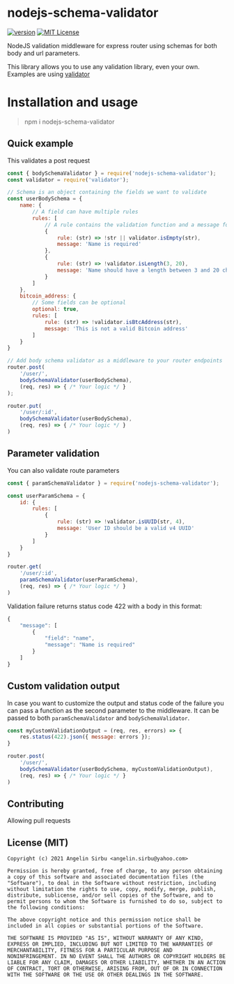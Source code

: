 # nodejs-schema-validator

[![version](https://img.shields.io/npm/v/nodejs-schema-validator.svg?color=green)](http://npm.im/nodejs-schema-validator)
[![MIT License](https://img.shields.io/npm/l/starwars-names.svg)](http://opensource.org/licenses/MIT)

NodeJS validation middleware for express router using schemas for both body and url parameters.

This library allows you to use any validation library, even your own. Examples are using [validator](https://github.com/validatorjs/validator.js)

# Installation and usage
> npm i nodejs-schema-validator

## Quick example
This validates a post request

```js
const { bodySchemaValidator } = require('nodejs-schema-validator');
const validator = require('validator');

// Schema is an object containing the fields we want to validate
const userBodySchema = {
    name: {
        // A field can have multiple rules
        rules: [
            // A rule contains the validation function and a message for failure
            {
                rule: (str) => !str || validator.isEmpty(str),
                message: 'Name is required'
            },
            {
                rule: (str) => !validator.isLength(3, 20),
                message: 'Name should have a length between 3 and 20 characters'
            }
        ]
    },
    bitcoin_address: {
        // Some fields can be optional
        optional: true,
        rules: [
            rule: (str) => !validator.isBtcAddress(str),
            message: 'This is not a valid Bitcoin address'
        ]
    }
}

// Add body schema validator as a middleware to your router endpoints
router.post(
    '/user/',
    bodySchemaValidator(userBodySchema),
    (req, res) => { /* Your logic */ }
);

router.put(
    '/user/:id',
    bodySchemaValidator(userBodySchema),
    (req, res) => { /* Your logic */ }
)
```

## Parameter validation
You can also validate route parameters

```js
const { paramSchemaValidator } = require('nodejs-schema-validator');

const userParamSchema = {
    id: {
        rules: [
            {
                rule: (str) => !validator.isUUID(str, 4),
                message: 'User ID should be a valid v4 UUID'
            }
        ]
    }
}

router.get(
    '/user/:id',
    paramSchemaValidator(userParamSchema),
    (req, res) => { /* Your logic */ }
)
```

Validation failure returns status code 422 with a body in this format:
```js
{
    "message": [
        {
            "field": "name",
            "message": "Name is required"
        }
    ]
}
```

## Custom validation output
In case you want to customize the output and status code of the failure you can pass a function as the second parameter to the middleware. It can be passed to both `paramSchemaValidator` and `bodySchemaValidator`.

```js
const myCustomValidationOutput = (req, res, errors) => {
    res.status(422).json({ message: errors });
}

router.post(
    '/user/',
    bodySchemaValidator(userBodySchema, myCustomValidationOutput),
    (req, res) => { /* Your logic */ }
)
```

## Contributing
Allowing pull requests

## License (MIT)

```
Copyright (c) 2021 Angelin Sirbu <angelin.sirbu@yahoo.com>

Permission is hereby granted, free of charge, to any person obtaining
a copy of this software and associated documentation files (the
"Software"), to deal in the Software without restriction, including
without limitation the rights to use, copy, modify, merge, publish,
distribute, sublicense, and/or sell copies of the Software, and to
permit persons to whom the Software is furnished to do so, subject to
the following conditions:

The above copyright notice and this permission notice shall be
included in all copies or substantial portions of the Software.

THE SOFTWARE IS PROVIDED "AS IS", WITHOUT WARRANTY OF ANY KIND,
EXPRESS OR IMPLIED, INCLUDING BUT NOT LIMITED TO THE WARRANTIES OF
MERCHANTABILITY, FITNESS FOR A PARTICULAR PURPOSE AND
NONINFRINGEMENT. IN NO EVENT SHALL THE AUTHORS OR COPYRIGHT HOLDERS BE
LIABLE FOR ANY CLAIM, DAMAGES OR OTHER LIABILITY, WHETHER IN AN ACTION
OF CONTRACT, TORT OR OTHERWISE, ARISING FROM, OUT OF OR IN CONNECTION
WITH THE SOFTWARE OR THE USE OR OTHER DEALINGS IN THE SOFTWARE.
```

